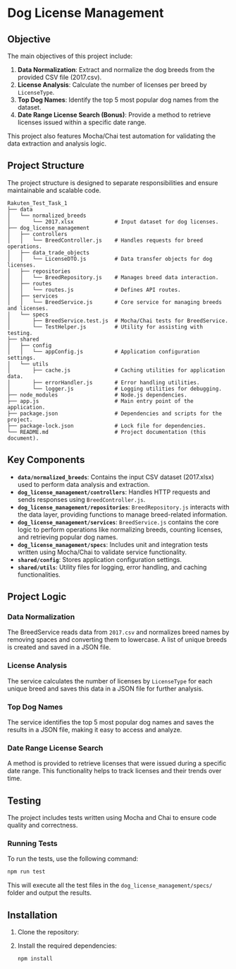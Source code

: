 
# Dog License Management

## Objective
The main objectives of this project include:

1. **Data Normalization**: Extract and normalize the dog breeds from the provided CSV file (2017.csv).
2. **License Analysis**: Calculate the number of licenses per breed by `LicenseType`.
3. **Top Dog Names**: Identify the top 5 most popular dog names from the dataset.
4. **Date Range License Search (Bonus)**: Provide a method to retrieve licenses issued within a specific date range.

This project also features Mocha/Chai test automation for validating the data extraction and analysis logic.

## Project Structure
The project structure is designed to separate responsibilities and ensure maintainable and scalable code.

```
Rakuten_Test_Task_1
├── data
│   └── normalized_breeds
│       └── 2017.xlsx             # Input dataset for dog licenses.
├── dog_license_management
│   ├── controllers
│   │   └── BreedController.js    # Handles requests for breed operations.
│   ├── data_trade_objects
│   │   └── LicenseDTO.js         # Data transfer objects for dog licenses.
│   ├── repositories
│   │   └── BreedRepository.js    # Manages breed data interaction.
│   ├── routes
│   │   └── routes.js             # Defines API routes.
│   ├── services
│   │   └── BreedService.js       # Core service for managing breeds and licenses.
│   └── specs
│       ├── BreedService.test.js  # Mocha/Chai tests for BreedService.
│       └── TestHelper.js         # Utility for assisting with testing.
├── shared
│   ├── config
│   │   └── appConfig.js          # Application configuration settings.
│   └── utils
│       ├── cache.js              # Caching utilities for application data.
│       ├── errorHandler.js       # Error handling utilities.
│       └── logger.js             # Logging utilities for debugging.
├── node_modules                  # Node.js dependencies.
├── app.js                        # Main entry point of the application.
├── package.json                  # Dependencies and scripts for the project.
├── package-lock.json             # Lock file for dependencies.
└── README.md                     # Project documentation (this document).
```

## Key Components

- **`data/normalized_breeds`**: Contains the input CSV dataset (2017.xlsx) used to perform data analysis and extraction.
- **`dog_license_management/controllers`**: Handles HTTP requests and sends responses using `BreedController.js`.
- **`dog_license_management/repositories`**: `BreedRepository.js` interacts with the data layer, providing functions to manage breed-related information.
- **`dog_license_management/services`**: `BreedService.js` contains the core logic to perform operations like normalizing breeds, counting licenses, and retrieving popular dog names.
- **`dog_license_management/specs`**: Includes unit and integration tests written using Mocha/Chai to validate service functionality.
- **`shared/config`**: Stores application configuration settings.
- **`shared/utils`**: Utility files for logging, error handling, and caching functionalities.

## Project Logic

### Data Normalization
The BreedService reads data from `2017.csv` and normalizes breed names by removing spaces and converting them to lowercase. A list of unique breeds is created and saved in a JSON file.

### License Analysis
The service calculates the number of licenses by `LicenseType` for each unique breed and saves this data in a JSON file for further analysis.

### Top Dog Names
The service identifies the top 5 most popular dog names and saves the results in a JSON file, making it easy to access and analyze.

### Date Range License Search
A method is provided to retrieve licenses that were issued during a specific date range. This functionality helps to track licenses and their trends over time.

## Testing
The project includes tests written using Mocha and Chai to ensure code quality and correctness.

### Running Tests
To run the tests, use the following command:

```sh
npm run test
```
This will execute all the test files in the `dog_license_management/specs/` folder and output the results.

## Installation

1. Clone the repository:

2. Install the required dependencies:
   ```sh
   npm install
   ```
